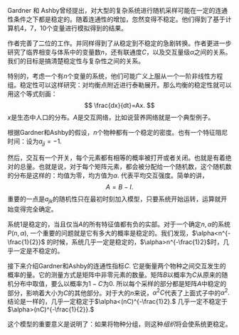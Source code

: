 Gardner 和 Ashby曾经提出，对大型的复杂系统进行随机采样可能在一定的连通性条件之下都是稳定的。随着连通性的增加，忽然变得不稳定。他们得到了基于计算机4，7，10个变量进行模拟得到的结果。

作者完善了二位的工作。并同样得到了从稳定到不稳定的急剧转换。作者更进一步研究了临界相变与体系中的变量数$n$，还有联通度$C$，以及交互量级$\alpha$之间的关系。我们的目标是搞清楚稳定性与复杂性之间的关系。



特别的，考虑一个有$n$个变量的系统，他们可能广义上服从一个一阶非线性方程组。稳定性可以这样研究：对均衡点附近进行泰勒展开。那么均衡的稳定性就可以用这个等式刻画：
$$
\frac{dx}{dt}=Ax.
$$
$x$是生态中人口的分布。$A$是交互网络，比如说营养网络就是一个典型例子。



根据Gardner和Ashby的假设，$n$个物种都有一个稳定的密度。也有一个特征阻尼时间：设为$a_{jj}=-1.$ 

然后，交互有一个开关，每个元素都有相等的概率被打开或者关闭。也就是有着绝对的总量。也就是说，对于每个矩阵元素，都会被分配给一个随机数，这个随机数的分布是这样的：均值为零，均方值为$\alpha.$ 代表平均交互强度。简单的讲，
$$
A=B-I.
$$
重要的一点是$a_{jk}$的随机性只在最初时刻加入模型，只要系统开始运转，运算就开始变得完全确定。



系统1是稳定的，当且仅当$A$的所有特征值都有负的实部。对于一个确定$n,\alpha$的系统$P(n,\alpha),$ 一个重要的问题就是它有多大的概率是稳定的。我们发现，$\alpha<n^{-\frac{1}{2}}$ 的时候，系统几乎一定是稳定的，$\alpha>n^{-\frac{1}2}$时，几乎一定是不稳定的。



接下来介绍Gardner和Ashby的连通性指标$C.$ 它是衡量两个物种之间交互发生的概率的量。它的测量方式是矩阵中非零元素的数量。矩阵$B$以概率为$C$从原来的随机分布中取值，要么以概率为$1-C$为$0.$ 所以每个采样的部分都是矩阵$A$中稳定的部分，影响着大小为$C$的其他部分。对于大的$n$来说，$\alpha^2C$代表了上面式子中的$\alpha^2.$ 结论是一样的，几乎一定稳定于$\alpha<(nC)^{-\frac{1}2}.$ 几乎一定不稳定于$\alpha>(nC)^{-\frac{1}{2}}.$ 



这个模型的重要意义是说明了：如果将物种分组，则这种*组织*将会使系统更稳定。

